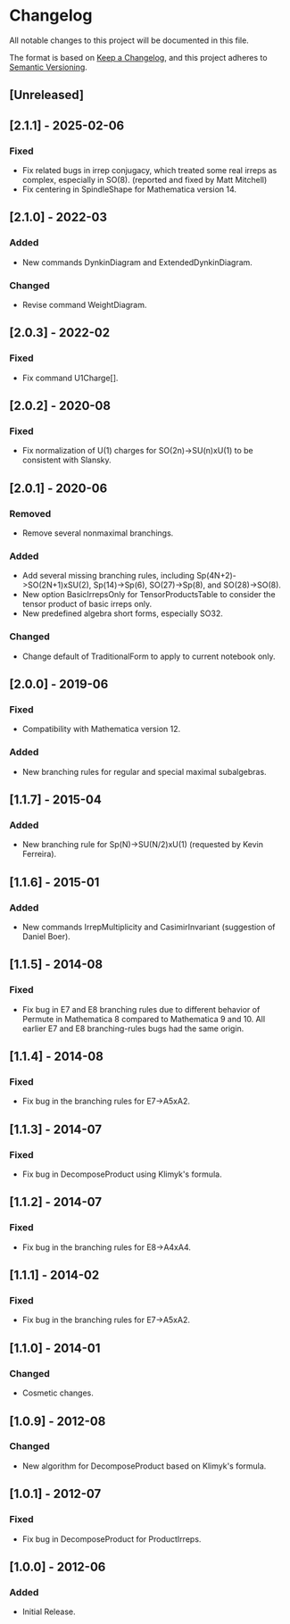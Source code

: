 # Changelog

All notable changes to this project will be documented in this file.

The format is based on [Keep a Changelog](https://keepachangelog.com/en/1.1.0/),
and this project adheres to [Semantic Versioning](https://semver.org/spec/v2.0.0.html).

## [Unreleased]

## [2.1.1] - 2025-02-06
### Fixed
- Fix related bugs in irrep conjugacy, which treated some real irreps as complex, especially in SO(8). (reported and fixed by Matt Mitchell)
- Fix centering in SpindleShape for Mathematica version 14.

## [2.1.0] - 2022-03
### Added
- New commands DynkinDiagram and ExtendedDynkinDiagram.
### Changed
- Revise command WeightDiagram.

## [2.0.3] - 2022-02
### Fixed
- Fix command U1Charge[].

## [2.0.2] - 2020-08
### Fixed
- Fix normalization of U(1) charges for SO(2n)->SU(n)xU(1) to be consistent with Slansky.

## [2.0.1] - 2020-06
### Removed
- Remove several nonmaximal branchings.
### Added
- Add several missing branching rules, including Sp(4N+2)->SO(2N+1)xSU(2), Sp(14)->Sp(6), SO(27)->Sp(8), and SO(28)->SO(8).
- New option BasicIrrepsOnly for TensorProductsTable to consider the tensor product of basic irreps only.
- New predefined algebra short forms, especially SO32.
### Changed
- Change default of TraditionalForm to apply to current notebook only.

## [2.0.0] - 2019-06
### Fixed
- Compatibility with Mathematica version 12.
### Added
- New branching rules for regular and special maximal subalgebras.

## [1.1.7] - 2015-04
### Added
- New branching rule for Sp(N)->SU(N/2)xU(1) (requested by Kevin Ferreira).

## [1.1.6] - 2015-01
### Added
- New commands IrrepMultiplicity and CasimirInvariant (suggestion of Daniel Boer).

## [1.1.5] - 2014-08
### Fixed
- Fix bug in E7 and E8 branching rules due to different behavior of Permute in Mathematica 8 compared to Mathematica 9 and 10. All earlier E7 and E8 branching-rules bugs had the same origin.

## [1.1.4] - 2014-08
### Fixed
- Fix bug in the branching rules for E7->A5xA2.

## [1.1.3] - 2014-07
### Fixed
- Fix bug in DecomposeProduct using Klimyk's formula.

## [1.1.2] - 2014-07
### Fixed
- Fix bug in the branching rules for E8->A4xA4.

## [1.1.1] - 2014-02
### Fixed
- Fix bug in the branching rules for E7->A5xA2.

## [1.1.0] - 2014-01
### Changed
- Cosmetic changes.

## [1.0.9] - 2012-08
### Changed
- New algorithm for DecomposeProduct based on Klimyk's formula.

## [1.0.1] - 2012-07
### Fixed
- Fix bug in DecomposeProduct for ProductIrreps.

## [1.0.0] - 2012-06
### Added
- Initial Release.